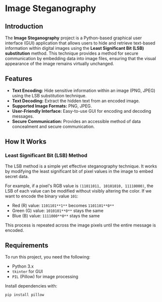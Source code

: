 # Image Steganography

## Introduction

The **Image Steganography** project is a Python-based graphical user interface (GUI) application that allows users to hide and retrieve text-based information within digital images using the **Least Significant Bit (LSB) substitution** method. This technique provides a method for secure communication by embedding data into image files, ensuring that the visual appearance of the image remains virtually unchanged.

## Features

- **Text Encoding:** Hide sensitive information within an image (PNG, JPEG) using the LSB substitution technique.
- **Text Decoding:** Extract the hidden text from an encoded image.
- **Supported Image Formats:** PNG, JPEG.
- **User-Friendly Interface:** Easy-to-use GUI for encoding and decoding messages.
- **Secure Communication:** Provides an accessible method of data concealment and secure communication.

## How It Works

### Least Significant Bit (LSB) Method

The LSB method is a simple yet effective steganography technique. It works by modifying the least significant bit of pixel values in the image to embed secret data.

For example, if a pixel's RGB value is `(11011011, 10101010, 11110000)`, the LSB of each value can be modified without visibly altering the color. If we want to encode the binary value `101`:

- Red (R) value: `1101101**1**` becomes `1101101**0**`
- Green (G) value: `1010101**0**` stays the same
- Blue (B) value: `1111000**0**` stays the same

This process is repeated across the image pixels until the entire message is encoded.

## Requirements

To run this project, you need the following:

- Python 3.x
- `tkinter` for GUI
- `PIL` (Pillow) for image processing

Install dependencies with:

```bash
pip install pillow
